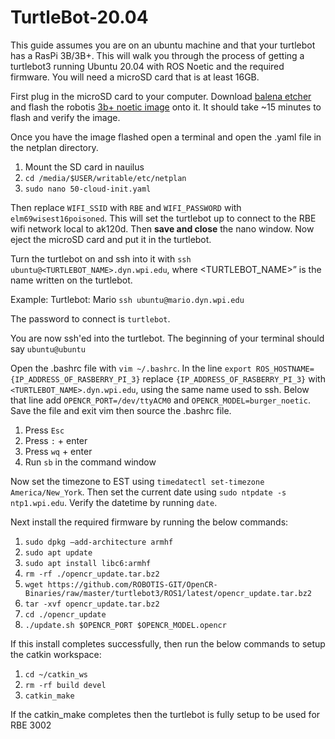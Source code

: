 # TurtleBot-20.04

This guide assumes you are on an ubuntu machine and that your turtlebot has a RasPi 3B/3B+. This will walk you through the process of getting a turtlebot3 running Ubuntu 20.04 with ROS Noetic and the required firmware. You will need a microSD card that is at least 16GB.

First plug in the microSD card to your computer. Download [balena etcher](https://www.balena.io/etcher/) and flash the robotis [3b+ noetic image](https://www.robotis.com/service/download.php?no=2008) onto it. It should take ~15 minutes to flash and verify the image. 

Once you have the image flashed open a terminal and open the .yaml file in the netplan directory.
1. Mount the SD card in nauilus
2. `cd /media/$USER/writable/etc/netplan`
3. `sudo nano 50-cloud-init.yaml`


Then replace `WIFI_SSID` with `RBE` and `WIFI_PASSWORD` with `elm69wisest16poisoned`. This will set the turtlebot up to connect to the RBE wifi network local to ak120d. Then **save and close** the nano window. Now eject the microSD card and put it in the turtlebot.

Turn the turtlebot on and ssh into it with `ssh ubuntu@<TURTLEBOT_NAME>.dyn.wpi.edu`, where <TURTLEBOT_NAME>” is the name written on the turtlebot.

Example: Turtlebot: Mario   `ssh ubuntu@mario.dyn.wpi.edu`

The password to connect is `turtlebot`.

You are now ssh'ed into the turtlebot. The beginning of your terminal should say `ubuntu@ubuntu`

Open the .bashrc file with `vim ~/.bashrc`. In the line `export ROS_HOSTNAME={IP_ADDRESS_OF_RASBERRY_PI_3}` replace `{IP_ADDRESS_OF_RASBERRY_PI_3}` with `<TURTLEBOT_NAME>.dyn.wpi.edu`, using the same name used to ssh. Below that line add `OPENCR_PORT=/dev/ttyACM0` and `OPENCR_MODEL=burger_noetic`. Save the file and exit vim then source the .bashrc file.
1. Press `Esc`
2. Press `:` + enter
3. Press `wq` + enter
4. Run `sb` in the command window

Now set the timezone to EST using `timedatectl set-timezone America/New_York`. Then set the current date using `sudo ntpdate -s ntp1.wpi.edu`. Verify the datetime by running `date`.

Next install the required firmware by running the below commands:
1. `sudo dpkg –add-architecture armhf`
2. `sudo apt update`
3. `sudo apt install libc6:armhf`
4. `rm -rf ./opencr_update.tar.bz2`
5. `wget https://github.com/ROBOTIS-GIT/OpenCR-Binaries/raw/master/turtlebot3/ROS1/latest/opencr_update.tar.bz2`
6. `tar -xvf opencr_update.tar.bz2`
7. `cd ./opencr_update`
8. `./update.sh $OPENCR_PORT $OPENCR_MODEL.opencr`

If this install completes successfully, then run the below commands to setup the catkin workspace:
1. `cd ~/catkin_ws`
2. `rm -rf build devel`
3. `catkin_make`


If the catkin_make completes then the turtlebot is fully setup to be used for RBE 3002
